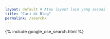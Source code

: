 ```yaml
---
layout: default # Atau layout lain yang sesuai
title: "Cari di Blog"
permalink: /search/
---
```


{% include google_cse_search.html %}

